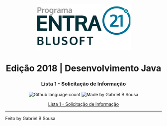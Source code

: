 <div align="center">
  <a href="https://blusoft.org.br/home/entra-21/">
  <img src="resources/images/Entra21-3-300x283.png" alt="Programa Entra21">
  </a>
  <h1>Edição 2018 | Desenvolvimento Java</h1>
</div>

<h3 align="center">
  Lista 1 - Solicitação de Informação
</h3>

<p align="center">
  <img alt="Github language count" src="https://img.shields.io/github/languages/count/gabrielbudke/entra21?color=007d99&style=plastic">

  <img alt="Made by Gabriel B Sousa" src="https://img.shields.io/badge/made%20by-Gabriel%20B%20Sousa-007d99">
</p>

<p align="center">
  <a href="https://github.com/gabrielbudke/entra21/tree/master/resources/listas/Lista 01 - Solicitação de Informação.pdf">Lista 1 - Solicitação de Informação</a>
</p>

---
Feito by Gabriel B Sousa
